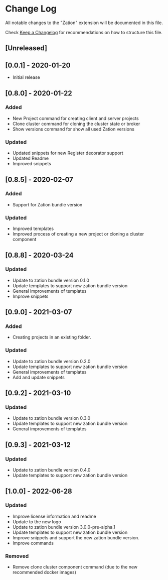 # Change Log

All notable changes to the "Zation" extension will be documented in this file.

Check [Keep a Changelog](http://keepachangelog.com/) for recommendations on how to structure this file.

## [Unreleased]

## [0.0.1] - 2020-01-20
- Initial release

## [0.8.0] - 2020-01-22

### Added
- New Project command for creating client and server projects
- Clone cluster command for cloning the cluster state or broker
- Show versions command for show all used Zation versions

### Updated
- Updated snippets for new Register decorator support
- Updated Readme
- Improved snippets

## [0.8.5] - 2020-02-07

### Added
- Support for Zation bundle version

### Updated
- Improved templates
- Improved process of creating a new project or cloning a cluster component

## [0.8.8] - 2020-03-24

### Updated
- Update to zation bundle version 0.1.0
- Update templates to support new zation bundle version
- General improvements of templates
- Improve snippets

## [0.9.0] - 2021-03-07

### Added
- Creating projects in an existing folder.

### Updated
- Update to zation bundle version 0.2.0
- Update templates to support new zation bundle version
- General improvements of templates
- Add and update snippets

## [0.9.2] - 2021-03-10

### Updated
- Update to zation bundle version 0.3.0
- Update templates to support new zation bundle version
- General improvements of templates

## [0.9.3] - 2021-03-12

### Updated
- Update to zation bundle version 0.4.0
- Update templates to support new zation bundle version

## [1.0.0] - 2022-06-28

### Updated
- Improve license information and readme
- Update to the new logo
- Update to zation bundle version 3.0.0-pre-alpha.1
- Update templates to support new zation bundle version
- Improve snippets and support the new zation bundle version.
- Improve commands

### Removed
- Remove clone cluster component command (due to the new recommended docker images)